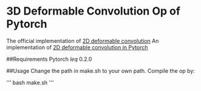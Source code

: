 # 3D Deformable Convolution Op of Pytorch

The official implementation of [2D deformable convolution](https://github.com/msracver/Deformable-ConvNets)
An implementation of [2D deformable convolution in Pytorch](https://github.com/1zb/deformable-convolution-pytorch)

##Requirements
Pytorch $leq$ 0.2.0

##Usage
Change the path in make.sh to your own path. Compile the op by:

'''
bash make.sh
'''
